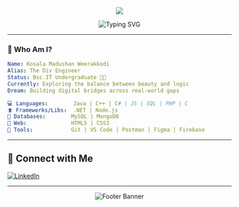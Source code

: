 <p align="center">
  <img src="https://capsule-render.vercel.app/api?type=waving&color=0:6e00ff,100:00ffcc&height=200&section=header&text=Kosala%20Madushan&fontSize=40&fontColor=ffffff" />
</p>

<p align="center">
  <img src="https://readme-typing-svg.demolab.com?font=Fira+Code&weight=500&size=22&pause=1000&color=00FFC2&center=true&vCenter=true&width=435&lines=Code%2C+create%2C+repeat.;I+build+things+that+matter.;C%23+%7C+MySQL+%7C+React+%7C+Flutter" alt="Typing SVG" />
</p>

---

### 🌌 Who Am I?

```yaml
Name: Kosala Madushan Weerakkodi
Alias: The Div Engineer
Status: Bsc.IT Undergraduate 🧑‍🎓
Currently: Exploring the balance between beauty and logic
Dream: Building digital bridges across real-world gaps

💻 Languages:        Java | C++ | C# | JS | SQL | PHP | C  
🪰 Frameworks/Libs:  .NET | Node.js  
📂 Databases:        MySQL | MongoDB  
🎨 Web:              HTML5 | CSS3  
🧪 Tools:            Git | VS Code | Postman | Figma | Firebase
```

---

## 📢 Connect with Me

[![LinkedIn](https://img.shields.io/badge/LinkedIn-0077B5?style=for-the-badge&logo=linkedin&logoColor=white)](https://www.linkedin.com/in/kosala-madhushan-789242365/)

---

<p align="center">
  <img src="https://capsule-render.vercel.app/api?type=waving&color=0:00ffcc,100:6e00ff&height=150&section=footer" alt="Footer Banner" />
</p>
